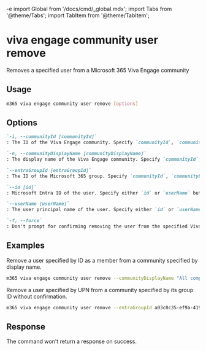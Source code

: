 -e <!-- DISCLAIMER: All secrets, passwords, and sensitive values in this document are examples only and not real credentials. -->
import Global from '/docs/cmd/_global.mdx';
import Tabs from '@theme/Tabs';
import TabItem from '@theme/TabItem';

# viva engage community user remove

Removes a specified user from a Microsoft 365 Viva Engage community

## Usage

```sh
m365 viva engage community user remove [options]
```

## Options

```md definition-list
`-i, --communityId [communityId]`
: The ID of the Viva Engage community. Specify `communityId`, `communityDisplayName` or `entraGroupId`.

`-n, --communityDisplayName [communityDisplayName]`
: The display name of the Viva Engage community. Specify `communityId`, `communityDisplayName` or `entraGroupId`.

`--entraGroupId [entraGroupId]`
: The ID of the Microsoft 365 group. Specify `communityId`, `communityDisplayName` or `entraGroupId`.

`--id [id]`
: Microsoft Entra ID of the user. Specify either `id` or `userName` but not both.

`--userName [userName]`
: The user principal name of the user. Specify either `id` or `userName` but not both.

`-f, --force`
: Don't prompt for confirming removing the user from the specified Viva Engage community.
```

<Global />

## Examples

Remove a user specified by ID as a member from a community specified by display name.

```sh
m365 viva engage community user remove --communityDisplayName "All company" --id 098b9f52-f48c-4401-819f-29c33794c3f5
```

Remove a user specified by UPN from a community specified by its group ID without confirmation.

```sh
m365 viva engage community user remove --entraGroupId a03c0c35-ef9a-419b-8cab-f89e0a8d2d2a --userName john.doe@contoso.com --force
```

## Response

The command won't return a response on success.
